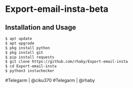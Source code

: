 # Export-email-insta-beta

## Installation and Usage
```bash
$ apt update 
$ apt upgrade
$ pkg install python 
$ pkg install git
$ pip install requests
$ git clone https://github.com/rhaby/Export-email-insta
$ cd Export-email-insta
$ python3 instachecker
```
#Telegarm | @ciku370
#Telegarm | @rhaby
